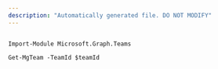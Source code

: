 ```yaml
---
description: "Automatically generated file. DO NOT MODIFY"
---
```


```powershellv1

Import-Module Microsoft.Graph.Teams

Get-MgTeam -TeamId $teamId

```